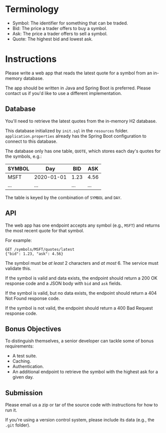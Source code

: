# Terminology

- Symbol: The identifier for something that can be traded.
- Bid: The price a trader offers to buy a symbol.
- Ask: The price a trader offers to sell a symbol.
- Quote: The highest bid and lowest ask.

# Instructions

Please write a web app that reads the latest quote for a symbol from an in-memory database.

The app should be written in Java and Spring Boot is preferred.
Please contact us if you'd like to use a different implementation.

## Database

You'll need to retrieve the latest quotes from the in-memory H2 database.

This database initialized by `init.sql` in the `resources` folder.
`application.properties` already has the Spring Boot configuration to connect to this database.

The database only has one table, `QUOTE`, which stores
each day's quotes for the symbols, e.g.:

| SYMBOL | Day        | BID  | ASK  |
| ------ | ---------- | ---- | ---- |
| MSFT   | 2020-01-01 | 1.23 | 4.56 |
| ...    | ...        | ...  | ...  |

The table is keyed by the combination of `SYMBOL` and `DAY`.

## API

The web app has one endpoint accepts any symbol (e.g., `MSFT`)
and returns the most recent quote for that symbol.

For example:

    GET /symbols/MSFT/quotes/latest
    {"bid": 1.23, "ask": 4.56}

The symbol must be _at least_ 2 characters and _at most_ 6. The service must validate this.

If the symbol is valid and data exists,
the endpoint should return a 200 OK response code
and a JSON body with `bid` and `ask` fields.

If the symbol is valid, but no data exists,
the endpoint should return a 404 Not Found response code.

If the symbol is not valid,
the endpoint should return a 400 Bad Request response code.

## Bonus Objectives

To distinguish themselves, a senior developer can tackle some of bonus requirements:

- A test suite.
- Caching.
- Authentication.
- An additional endpoint to retrieve the symbol with the highest ask for a given day.

## Submission

Please email us a zip or tar of the source code with instructions for how to run it.

If you're using a version control system, please include its data (e.g., the `.git` folder).
